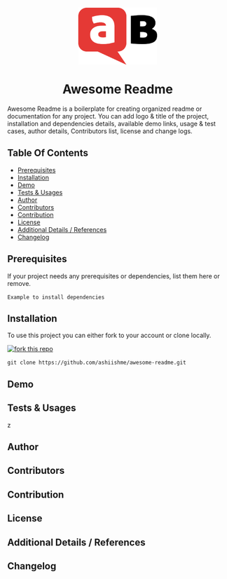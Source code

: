 <p align="center">
    <a href="https://www.askbuddie.com">
        <img src="ask-buddie-icon.png" align="center" width="180px" height="130px" alt="askbuddie-icon"/>
    </a>
</p>

<h1 align="center"> Awesome Readme </h1>

Awesome Readme is a boilerplate for creating organized readme or documentation for any project. You can add logo & title of the project, installation and dependencies details, available demo links, usage & test cases, author details, Contributors list, license and change logs.

## Table Of Contents
 - [Prerequisites](#prerequisites)
 - [Installation](#installation)
 - [Demo](#demo)
 - [Tests & Usages](#testusages)
 - [Author](#author)
 - [Contributors](#contributors)
 - [Contribution](#contribution)
 - [License](#license)
 - [Additional Details / References](#additional)
 - [Changelog](#changelog)
 
## Prerequisites
 
If your project needs any prerequisites or dependencies, list them here or remove.
 
```
Example to install dependencies
```
 
## Installation

To use this project you can either fork to your account or clone locally.

[![fork this repo](http://githubbadges.com/fork.svg?user=boennemann&repo=badges&style=flat)](https://github.com/ashiishme/awesome-readme/fork)

```
git clone https://github.com/ashiishme/awesome-readme.git
```
 
## Demo
 
## Tests & Usages
 z
## Author
 
## Contributors
 
## Contribution
 
## License
 
## Additional Details / References
 
## Changelog

